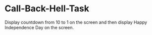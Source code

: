 # Call-Back-Hell-Task
Display countdown from 10 to 1 on the screen and then display Happy Independence Day on the screen.
